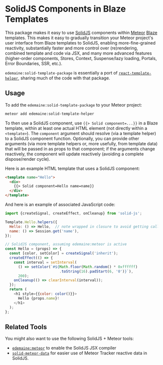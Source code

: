 # SolidJS Components in Blaze Templates

This package makes it easy to use [SolidJS](https://www.solidjs.com/)
components within
[Meteor](https://www.meteor.com/) [Blaze](https://blazejs.org/) templates.
This makes it easy to gradually transition your Meteor project's user interface
from Blaze templates to SolidJS, enabling more-fine-grained reactivity,
substantially faster and more control over (re)rendering,
combined template and code via JSX, and many more advanced features
(higher-order components, Stores, Context, Suspense/lazy loading, Portals,
Error Boundaries, SSR, etc.).

`edemaine:solid-template-package` is essentially a port of
[`react-template-helper`](https://github.com/meteor/react-packages/tree/master/packages/react-template-helper),
sharing much of the code with that package.

## Usage

To add the `edemaine:solid-template-package` to your Meteor project:

```bash
meteor add edemaine:solid-template-helper
```

To then use a SolidJS component, use `{{> Solid component=...}}` in a
Blaze template, within at least one actual HTML element (not directly within
a `<template>`).  The `component` argument should resolve (via a template
helper) to a SolidJS component function.  Optionally, you can provide other
arguments (via more template helpers or, more usefully, from template data)
that will be passed in as props to that component;
if the arguments change reactively, the component will update reactively
(avoiding a complete dispose/render cycle).

Here is an example HTML template that uses a SolidJS component:

```html
<template name="Hello">
  <div>
    {{> Solid component=Hello name=name}}
  </div>
</template>
```

And here is an example of associated JavaScript code:

```js
import {createSignal, createEffect, onCleanup} from 'solid-js';

Template.Hello.helpers({
  Hello: () => Hello,  // note wrapped in closure to avoid getting called early
  name: () => Session.get('name'),
});

// SolidJS component, assuming edemaine:meteor is active
const Hello = (props) => {
  const [color, setColor] = createSignal('inherit');
  createEffect(() => {
    const interval = setInterval(
      () => setColor(`#${Math.floor(Math.random() * 0xffffff)
                         .toString(16).padStart(6, '0')}`),
      200);
    onCleanup(() => clearInterval(interval));
  });
  return (
    <h1 style={{color: color()}}>
      Hello {props.name}!
    </h1>
  );
};
```

## Related Tools

You might also want to use the following SolidJS + Meteor tools:

* [`edemaine:meteor`](https://github.com/edemaine/meteor-solid)
  to enable the SolidJS JSX compiler
* [`solid-meteor-data`](https://github.com/edemaine/solid-meteor-data)
  for easier use of Meteor Tracker reactive data in SolidJS.
